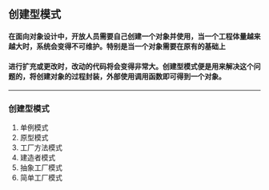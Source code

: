 ## 创建型模式

#### 在面向对象设计中，开放人员需要自己创建一个对象并使用，当一个工程体量越来越大时，系统会变得不可维护。特别是当一个对象需要在原有的基础上
#### 进行扩充或更改时，改动的代码将会变得非常大。创建型模式便是用来解决这个问题的，将创建对象的过程封装，外部使用调用函数即可得到一个对象。

---
### 创建型模式
 
1.  单例模式
2.  原型模式
3.  工厂方法模式
4.  建造者模式
5.  抽象工厂模式
6.  简单工厂模式
 

